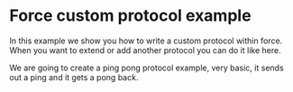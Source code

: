 # Force custom protocol example

In this example we show you how to write a custom protocol within force.
When you want to extend or add another protocol you can do it like here.

We are going to create a ping pong protocol example, very basic, it sends out a ping and it gets a pong back.

